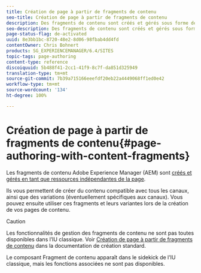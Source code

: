 ```yaml
---
title: Création de page à partir de fragments de contenu
seo-title: Création de page à partir de fragments de contenu
description: Des fragments de contenu sont créés et gérés sous forme de ressources indépendantes de la page. Ils vous permettent de créer du contenu compatible avec tous les canaux, ainsi que des variations.
seo-description: Des fragments de contenu sont créés et gérés sous forme de ressources indépendantes de la page. Ils vous permettent de créer du contenu compatible avec tous les canaux, ainsi que des variations.
page-status-flag: de-activated
uuid: 8e3bb1bc-8720-48e2-8d06-98fbab4dd4fd
contentOwner: Chris Bohnert
products: SG_EXPERIENCEMANAGER/6.4/SITES
topic-tags: page-authoring
content-type: reference
discoiquuid: 5b488f41-2cc1-41f9-8c7f-da851d325949
translation-type: tm+mt
source-git-commit: 7b39a715166eeefdf20eb22a4449068ff1ed0e42
workflow-type: tm+mt
source-wordcount: '134'
ht-degree: 100%

---
```



# Création de page à partir de fragments de contenu{#page-authoring-with-content-fragments}

Les fragments de contenu Adobe Experience Manager (AEM) sont [créés et gérés en tant que ressources indépendantes de la page](/help/assets/content-fragments.md).

Ils vous permettent de créer du contenu compatible avec tous les canaux, ainsi que des variations (éventuellement spécifiques aux canaux). Vous pouvez ensuite utiliser ces fragments et leurs variantes lors de la création de vos pages de contenu.

>[!CAUTION]
>
>Les fonctionnalités de gestion des fragments de contenu ne sont pas toutes disponibles dans l’IU classique. Voir [Création de page à partir de fragments de contenu](/help/sites-authoring/content-fragments.md) dans la documentation de création standard.
>
>Le composant Fragment de contenu apparaît dans le sidekick de l’IU classique, mais les fonctions associées ne sont pas disponibles.


